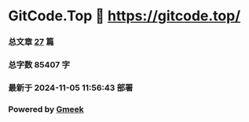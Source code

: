 # GitCode.Top :link: https://gitcode.top/ 
### 总文章 [27](https://gitcode.top//archive.html) 篇 
### 总字数 85407 字
### 最新于 2024-11-05 11:56:43 部署 
### Powered by [Gmeek](https://github.com/Meekdai/Gmeek)
